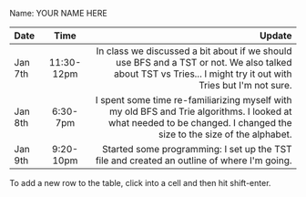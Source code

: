 Name: YOUR NAME HERE

| Date    |    Time    |                                                                                                                                                                 Update |
|:--------|:----------:|-----------------------------------------------------------------------------------------------------------------------------------------------------------------------:|
| Jan 7th | 11:30-12pm |          In class we discussed a bit about if we should use BFS and a TST or not. We also talked about TST vs Tries... I might try it out with Tries but I'm not sure. |
| Jan 8th |  6:30-7pm  | I spent some time re-familiarizing myself with my old BFS and Trie algorithms. I looked  at what needed to be changed. I changed the size to the size of the alphabet. |
| Jan 9th | 9:20-10pm  |                                                                             Started some programming: I set up the TST file and created an outline of where I'm going. |


To add a new row to the table, click into a cell and then hit shift-enter.